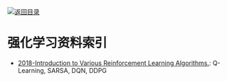 [![返回目录](https://parg.co/UGo)](https://github.com/wxyyxc1992/Awesome-Reference) 
# 强化学习资料索引

* [2018-Introduction to Various Reinforcement Learning Algorithms.](https://parg.co/UVN): Q-Learning, SARSA, DQN, DDPG
